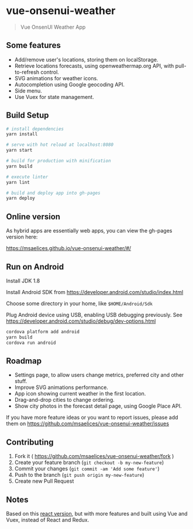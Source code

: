 # vue-onsenui-weather

> Vue OnsenUI Weather App

## Some features

* Add/remove user's locations, storing them on localStorage.
* Retrieve locations forecasts, using openweathermap.org API, with pull-to-refresh control.
* SVG animations for weather icons.
* Autocompletion using Google geocoding API.
* Side menu.
* Use Vuex for state management.

## Build Setup

``` bash
# install dependencies
yarn install

# serve with hot reload at localhost:8080
yarn start

# build for production with minification
yarn build

# execute linter
yarn lint

# build and deploy app into gh-pages
yarn deploy
```

## Online version

As hybrid apps are essentially web apps, you can view the gh-pages version here:

https://msaelices.github.io/vue-onsenui-weather/#/

## Run on Android

Install JDK 1.8

Install Android SDK from https://developer.android.com/studio/index.html

Choose some directory in your home, like `$HOME/Android/Sdk`

Plug Android device using USB, enabling USB debugging previously. See https://developer.android.com/studio/debug/dev-options.html

``` bash
cordova platform add android
yarn build
cordova run android
```

## Roadmap

* Settings page, to allow users change metrics, preferred city and other stuff.
* Improve SVG animations performance.
* App icon showing current weather in the first location.
* Drag-and-drop cities to change ordering.
* Show city photos in the forecast detail page, using Google Place API.

If you have more feature ideas or you want to report issues, please add them on https://github.com/msaelices/vue-onsenui-weather/issues


## Contributing

1. Fork it ( https://github.com/msaelices/vue-onsenui-weather/fork )
2. Create your feature branch (`git checkout -b my-new-feature`)
3. Commit your changes (`git commit -am 'Add some feature'`)
4. Push to the branch (`git push origin my-new-feature`)
5. Create new Pull Request


## Notes

Based on this [react version](https://github.com/argelius/react-onsenui-redux-weather), but with more features and built using Vue and Vuex, instead of React and Redux.